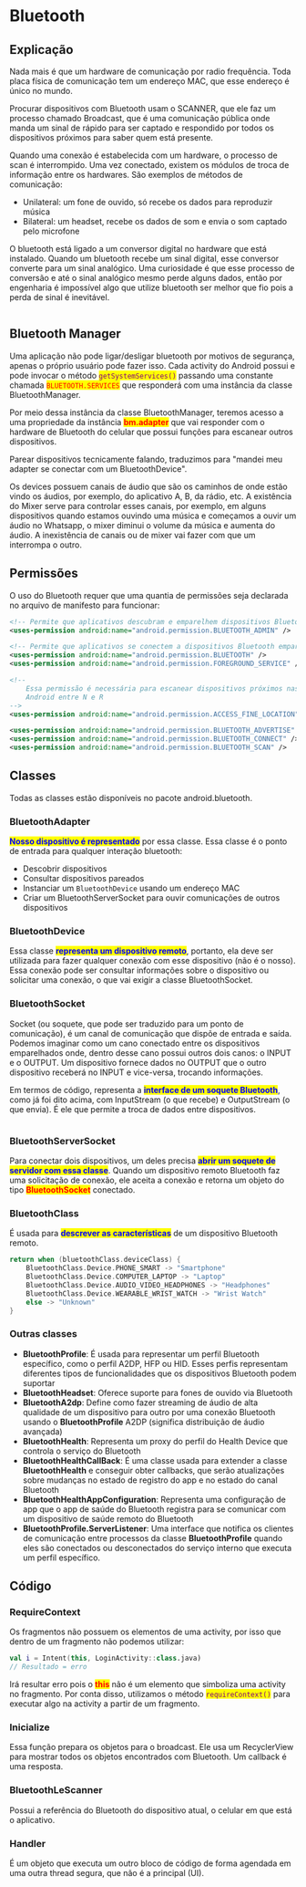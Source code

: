 # Bluetooth

## Explicação

Nada mais é que um hardware de comunicação por radio frequência. Toda placa física de comunicação tem um endereço MAC, que esse endereço é único no mundo.

Procurar dispositivos com Bluetooth usam o SCANNER, que ele faz um processo chamado Broadcast, que é uma comunicação pública onde manda um sinal de rápido para ser captado e respondido por todos os dispositivos próximos para saber quem está presente.

Quando uma conexão é estabelecida com um hardware, o processo de scan é interrompido. Uma vez conectado, existem os módulos de troca de informação entre os hardwares. São exemplos de métodos de comunicação:

* Unilateral: um fone de ouvido, só recebe os dados para reproduzir música
* Bilateral: um headset, recebe os dados de som e envia o som captado pelo microfone

O bluetooth está ligado a um conversor digital no hardware que está instalado. Quando um bluetooth recebe um sinal digital, esse conversor converte para um sinal analógico. Uma curiosidade é que esse processo de conversão e até o sinal analógico mesmo perde alguns dados, então por engenharia é impossível algo que utilize bluetooth ser melhor que fio pois a perda de sinal é inevitável.

<figure><img src="../../../.gitbook/assets/image (15).png" alt=""><figcaption></figcaption></figure>

## Bluetooth Manager

Uma aplicação não pode ligar/desligar bluetooth por motivos de segurança, apenas o próprio usuário pode fazer isso. Cada activity do Android possui e pode invocar o método <mark style="color:purple;">`getSystemServices()`</mark> passando uma constante chamada <mark style="color:red;">`BLUETOOTH.SERVICES`</mark> que responderá com uma instância da classe BluetoothManager.

Por meio dessa instância da classe BluetoothManager, teremos acesso a uma propriedade da instância <mark style="color:red;">**bm.adapter**</mark> que vai responder com o hardware de Bluetooth do celular que possui funções para escanear outros dispositivos.

Parear dispositivos tecnicamente falando, traduzimos para "mandei meu adapter se conectar com um BluetoothDevice".

Os devices possuem canais de áudio que são os caminhos de onde estão vindo os áudios, por exemplo, do aplicativo A, B, da rádio, etc. A existência do Mixer serve para controlar esses canais, por exemplo, em alguns dispositivos quando estamos ouvindo uma música e começamos a ouvir um áudio no Whatsapp, o mixer diminui o volume da música e aumenta do áudio. A inexistência de canais ou de mixer vai fazer com que um interrompa o outro.

## Permissões

O uso do Bluetooth requer que uma quantia de permissões seja declarada no arquivo de manifesto para funcionar:

```xml
<!-- Permite que aplicativos descubram e emparelhem dispositivos Bluetooth -->
<uses-permission android:name="android.permission.BLUETOOTH_ADMIN" />

<!-- Permite que aplicativos se conectem a dispositivos Bluetooth emparelhados -->
<uses-permission android:name="android.permission.BLUETOOTH" />
<uses-permission android:name="android.permission.FOREGROUND_SERVICE" />

<!--
    Essa permissão é necessária para escanear dispositivos próximos nas versões
    Android entre N e R
-->
<uses-permission android:name="android.permission.ACCESS_FINE_LOCATION" />

<uses-permission android:name="android.permission.BLUETOOTH_ADVERTISE" />
<uses-permission android:name="android.permission.BLUETOOTH_CONNECT" />
<uses-permission android:name="android.permission.BLUETOOTH_SCAN" />
```

## Classes

Todas as classes estão disponíveis no pacote android.bluetooth.

### BluetoothAdapter

<mark style="color:blue;">**Nosso dispositivo é representado**</mark> por essa classe. Essa classe é o ponto de entrada para qualquer interação bluetooth:

* Descobrir dispositivos
* Consultar dispositivos pareados
* Instanciar um `BluetoothDevice` usando um endereço MAC
* Criar um BluetoothServerSocket para ouvir comunicações de outros dispositivos

### BluetoothDevice

Essa classe <mark style="color:blue;">**representa um dispositivo remoto**</mark>, portanto, ela deve ser utilizada para fazer qualquer conexão com esse dispositivo (não é o nosso). Essa conexão pode ser consultar informações sobre o dispositivo ou solicitar uma conexão, o que vai exigir a classe BluetoothSocket.

### BluetoothSocket

Socket (ou soquete, que pode ser traduzido para um ponto de comunicação), é um canal de comunicação que dispõe de entrada e saída. Podemos imaginar como um cano conectado entre os dispositivos emparelhados onde, dentro desse cano possui outros dois canos: o INPUT e o OUTPUT. Um dispositivo fornece dados no OUTPUT que o outro dispositivo receberá no INPUT e vice-versa, trocando informações.

Em termos de código, representa a <mark style="color:blue;">**interface de um soquete Bluetooth**</mark>, como já foi dito acima, com InputStream (o que recebe) e OutputStream (o que envia). É ele que permite a troca de dados entre dispositivos.

<figure><img src="../../../.gitbook/assets/image (1) (1) (1).png" alt=""><figcaption></figcaption></figure>

### BluetoothServerSocket

Para conectar dois dispositivos, um deles precisa <mark style="color:blue;">**abrir um soquete de servidor com essa classe**</mark>. Quando um dispositivo remoto Bluetooth faz uma solicitação de conexão, ele aceita a conexão e retorna um objeto do tipo <mark style="color:red;">**BluetoothSocket**</mark> conectado.

### BluetoothClass

É usada para <mark style="color:blue;">**descrever as características**</mark> de um dispositivo Bluetooth remoto.&#x20;

```kotlin
return when (bluetoothClass.deviceClass) {
    BluetoothClass.Device.PHONE_SMART -> "Smartphone"
    BluetoothClass.Device.COMPUTER_LAPTOP -> "Laptop"
    BluetoothClass.Device.AUDIO_VIDEO_HEADPHONES -> "Headphones"
    BluetoothClass.Device.WEARABLE_WRIST_WATCH -> "Wrist Watch"
    else -> "Unknown"
}
```

### Outras classes

* **BluetoothProfile**: É usada para representar um perfil Bluetooth específico, como o perfil A2DP, HFP ou HID. Esses perfis representam diferentes tipos de funcionalidades que os dispositivos Bluetooth podem suportar
* **BluetoothHeadset**: Oferece suporte para fones de ouvido via Bluetooth
* **BluetoothA2dp**: Define como fazer streaming de áudio de alta qualidade de um dispositivo para outro por uma conexão Bluetooth usando o **BluetoothProfile** A2DP (significa distribuição de áudio avançada)
* **BluetoothHealth**: Representa um proxy do perfil do Health Device que controla o serviço do Bluetooth
* **BluetoothHealthCallBack**: É uma classe usada para extender a classe **BluetoothHealth** e conseguir obter callbacks, que serão atualizações sobre mudanças no estado de registro do app e no estado do canal Bluetooth
* **BluetoothHealthAppConfiguration**: Representa uma configuração de app que o app de saúde do Bluetooth registra para se comunicar com um dispositivo de saúde remoto do Bluetooth
* **BluetoothProfile.ServerListener**: Uma interface que notifica os clientes de comunicação entre processos da classe **BluetoothProfile** quando eles são conectados ou desconectados do serviço interno que executa um perfil específico.

## Código

### RequireContext

Os fragmentos não possuem os elementos de uma activity, por isso que dentro de um fragmento não podemos utilizar:

```kotlin
val i = Intent(this, LoginActivity::class.java)
// Resultado = erro
```

Irá resultar erro pois o <mark style="color:red;">**this**</mark> não é um elemento que simboliza uma activity no fragmento. Por conta disso, utilizamos o método <mark style="color:purple;">`requireContext()`</mark> para executar algo na activity a partir de um fragmento.

### Inicialize

Essa função prepara os objetos para o broadcast. Ele usa um RecyclerView para mostrar todos os objetos encontrados com Bluetooth. Um callback é uma resposta.

### BluetoothLeScanner

Possui a referência do Bluetooth do dispositivo atual, o celular em que está o aplicativo.

### Handler

É um objeto que executa um outro bloco de código de forma agendada em uma outra thread segura, que não é a principal (UI).

